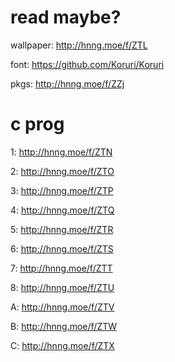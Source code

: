 # read maybe?
wallpaper: http://hnng.moe/f/ZTL

font: https://github.com/Koruri/Koruri

pkgs: http://hnng.moe/f/ZZj
# c prog
1: http://hnng.moe/f/ZTN

2: http://hnng.moe/f/ZTO

3: http://hnng.moe/f/ZTP

4: http://hnng.moe/f/ZTQ

5: http://hnng.moe/f/ZTR

6: http://hnng.moe/f/ZTS

7: http://hnng.moe/f/ZTT

8: http://hnng.moe/f/ZTU

A: http://hnng.moe/f/ZTV

B: http://hnng.moe/f/ZTW

C: http://hnng.moe/f/ZTX
